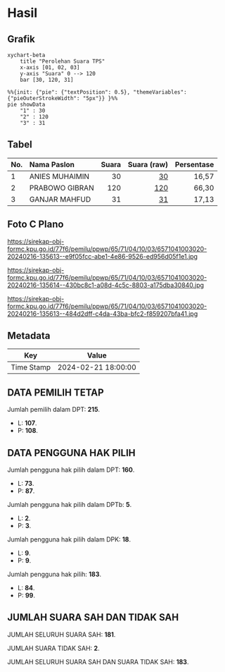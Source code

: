 # Hasil

## Grafik

```mermaid
xychart-beta
    title "Perolehan Suara TPS"
    x-axis [01, 02, 03]
    y-axis "Suara" 0 --> 120
    bar [30, 120, 31]
```

```mermaid
%%{init: {"pie": {"textPosition": 0.5}, "themeVariables": {"pieOuterStrokeWidth": "5px"}} }%%
pie showData
    "1" : 30
    "2" : 120
    "3" : 31
```

## Tabel

| No. | Nama Paslon    | Suara | Suara (raw) | Persentase |
|:--- |:-------------- | -----:| -----------:| ----------:|
| 1   | ANIES MUHAIMIN | 30    | [30][p-1]   | 16,57      |
| 2   | PRABOWO GIBRAN | 120   | [120][p-2]  | 66,30      |
| 3   | GANJAR MAHFUD  | 31    | [31][p-3]   | 17,13      |


[p-1]: https://github.com/gigit-pemilu/pemilu-2024-65-kalimantan-utara/blob/main/pilpres/hitung-suara/sub/65-kalimantan-utara/sub/71-kota-tarakan/sub/04-tarakan-utara/sub/1003-juata-kerikil/sub/020-tps/sub/paslon-1.txt
[p-2]: https://github.com/gigit-pemilu/pemilu-2024-65-kalimantan-utara/blob/main/pilpres/hitung-suara/sub/65-kalimantan-utara/sub/71-kota-tarakan/sub/04-tarakan-utara/sub/1003-juata-kerikil/sub/020-tps/sub/paslon-2.txt
[p-3]: https://github.com/gigit-pemilu/pemilu-2024-65-kalimantan-utara/blob/main/pilpres/hitung-suara/sub/65-kalimantan-utara/sub/71-kota-tarakan/sub/04-tarakan-utara/sub/1003-juata-kerikil/sub/020-tps/sub/paslon-3.txt

## Foto C Plano

https://sirekap-obj-formc.kpu.go.id/77f6/pemilu/ppwp/65/71/04/10/03/6571041003020-20240216-135613--e9f05fcc-abe1-4e86-9526-ed956d05f1e1.jpg

https://sirekap-obj-formc.kpu.go.id/77f6/pemilu/ppwp/65/71/04/10/03/6571041003020-20240216-135614--430bc8c1-a08d-4c5c-8803-a175dba30840.jpg

https://sirekap-obj-formc.kpu.go.id/77f6/pemilu/ppwp/65/71/04/10/03/6571041003020-20240216-135613--484d2dff-c4da-43ba-bfc2-f859207bfa41.jpg


## Metadata

| Key        | Value               |
| ---------- | ------------------- |
| Time Stamp | 2024-02-21 18:00:00 |


## DATA PEMILIH TETAP

Jumlah pemilih dalam DPT: **215**.
 * L: **107**.
 * P: **108**.

## DATA PENGGUNA HAK PILIH

Jumlah pengguna hak pilih dalam DPT: **160**.
 * L: **73**.
 * P: **87**.

Jumlah pengguna hak pilih dalam DPTb: **5**.
 * L: **2**.
 * P: **3**.

Jumlah pengguna hak pilih dalam DPK: **18**.
 * L: **9**.
 * P: **9**.

Jumlah pengguna hak pilih: **183**.
 * L: **84**.
 * P: **99**.

## JUMLAH SUARA SAH DAN TIDAK SAH

JUMLAH SELURUH SUARA SAH: **181**.

JUMLAH SUARA TIDAK SAH: **2**.

JUMLAH SELURUH SUARA SAH DAN SUARA TIDAK SAH: **183**.


